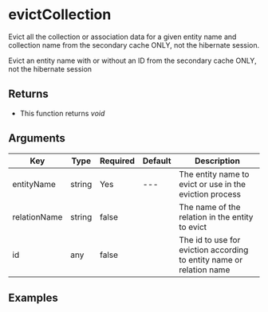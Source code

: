 # evictCollection

Evict all the collection or association data for a given entity name and collection name from the secondary cache ONLY, not the hibernate session.&#x20;

Evict an entity name with or without an ID from the secondary cache ONLY, not the hibernate session

## Returns

* This function returns _void_

## Arguments

| Key          | Type   | Required | Default | Description                                                          |
| ------------ | ------ | -------- | ------- | -------------------------------------------------------------------- |
| entityName   | string | Yes      | ---     | The entity name to evict or use in the eviction process              |
| relationName | string | false    |         | The name of the relation in the entity to evict                      |
| id           | any    | false    |         | The id to use for eviction according to entity name or relation name |

## Examples

```javascript
```
